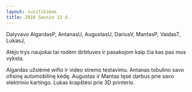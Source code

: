 ```yaml
---
layout: susitikimas
title: 2016 Sausio 13 d.
---
```

Dalyvavo AlgardasP, AntanasU, AugustasU, DariusV, MantasP, VaidasT, LukasJ, 


Atėjo trys naujokai tai rodėm dirbtuves ir pasakojom kaip čia kas pas mus vyksta.

Algardas užsiėmė wifio ir video stremo testavimu.
Antanas tobulino savo ofisinę automobilinę kėdę.
Augustas ir Mantas tęsė darbus prie savo elektrinio kartingo.
Lukas krapštėsi prie 3D printerio.


